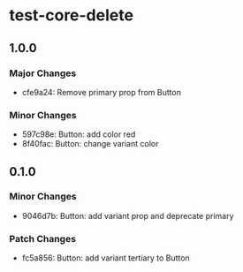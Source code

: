 # test-core-delete

## 1.0.0

### Major Changes

- cfe9a24: Remove primary prop from Button

### Minor Changes

- 597c98e: Button: add color red
- 8f40fac: Button: change variant color

## 0.1.0

### Minor Changes

- 9046d7b: Button: add variant prop and deprecate primary

### Patch Changes

- fc5a856: Button: add variant tertiary to Button
